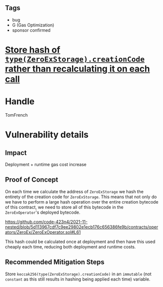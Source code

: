 ## Tags

- bug
- G (Gas Optimization)
- sponsor confirmed

# [Store hash of `type(ZeroExStorage).creationCode` rather than recalculating it on each call](https://github.com/code-423n4/2021-11-nested-findings/issues/35) 

# Handle

TomFrench


# Vulnerability details

## Impact

Deployment + runtime gas cost increase

## Proof of Concept

On each time we calculate the address of `ZeroExStorage` we hash the entirety of the creation code for `ZeroExStorage`. This means that not only do we have to perform a large hash operation over the entire creation bytecode of this contract, we need to store all of this bytecode in the `ZeroExOperator`'s deployed bytecode.

https://github.com/code-423n4/2021-11-nested/blob/5d113967cdf7c9ee29802e1ecb176c656386fe9b/contracts/operators/ZeroEx/ZeroExOperator.sol#L61

This hash could be calculated once at deployment and then have this used cheaply each time, reducing both deployment and runtime costs.

## Recommended Mitigation Steps

Store `keccak256(type(ZeroExStorage).creationCode)` in an `immutable` (not `constant` as this still results in hashing being applied each time) variable.

